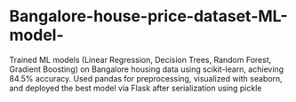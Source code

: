 # Bangalore-house-price-dataset-ML-model-
Trained ML models (Linear Regression, Decision Trees, Random Forest, Gradient Boosting) on Bangalore housing data using scikit-learn, achieving 84.5% accuracy. Used pandas for preprocessing, visualized with seaborn, and deployed the best model via Flask after serialization using pickle
